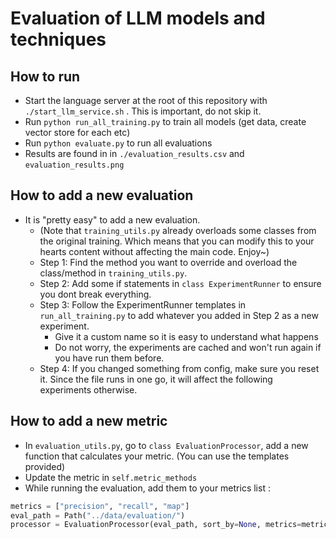 # Evaluation of LLM models and techniques

## How to run
- Start the language server at the root of this repository with `./start_llm_service.sh` . This is important, do not skip it.
- Run `python run_all_training.py` to train all models (get data, create vector store for each etc)
- Run `python evaluate.py` to run all evaluations
- Results are found in in `./evaluation_results.csv` and `evaluation_results.png`

## How to add a new evaluation

- It is "pretty easy" to add a new evaluation. 
  - (Note that `training_utils.py` already overloads some classes from the original training. Which means that you can modify this to your hearts content without affecting the main code. Enjoy~)
  - Step 1: Find the method you want to override and overload the class/method in `training_utils.py`.
  - Step 2: Add some if statements in `class ExperimentRunner` to ensure you dont break everything.
  - Step 3: Follow the ExperimentRunner templates in `run_all_training.py` to add whatever you added in Step 2 as a new experiment.
    - Give it a custom name so it is easy to understand what happens
    - Do not worry, the experiments are cached and won't run again if you have run them before.
  - Step 4: If you changed something from config, make sure you reset it. Since the file runs in one go, it will affect the following experiments otherwise.

## How to add a new metric

- In `evaluation_utils.py`, go to `class EvaluationProcessor`, add a new function that calculates your metric. (You can use the templates provided)
- Update the metric in `self.metric_methods`
- While running the evaluation, add them to your metrics list :
```python
metrics = ["precision", "recall", "map"]
eval_path = Path("../data/evaluation/")
processor = EvaluationProcessor(eval_path, sort_by=None, metrics=metrics)
```